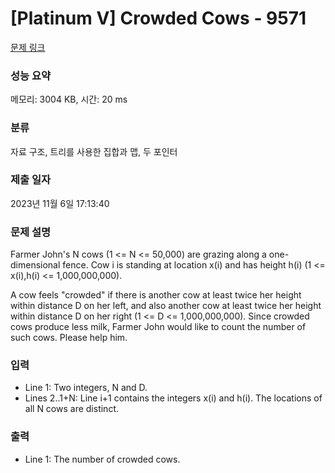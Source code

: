 # [Platinum V] Crowded Cows - 9571 

[문제 링크](https://www.acmicpc.net/problem/9571) 

### 성능 요약

메모리: 3004 KB, 시간: 20 ms

### 분류

자료 구조, 트리를 사용한 집합과 맵, 두 포인터

### 제출 일자

2023년 11월 6일 17:13:40

### 문제 설명

<p>Farmer John's N cows (1 <= N <= 50,000) are grazing along a one-dimensional fence.  Cow i is standing at location x(i) and has height h(i) (1 <= x(i),h(i) <= 1,000,000,000).</p><p>A cow feels "crowded" if there is another cow at least twice her height within distance D on her left, and also another cow at least twice her height within distance D on her right (1 <= D <= 1,000,000,000).  Since crowded cows produce less milk, Farmer John would like to count the number of such cows.  Please help him.</p>

### 입력 

 <ul><li>Line 1: Two integers, N and D.</li><li>Lines 2..1+N: Line i+1 contains the integers x(i) and h(i).  The locations of all N cows are distinct.</li></ul>

### 출력 

 <ul><li>Line 1: The number of crowded cows.</li></ul>

